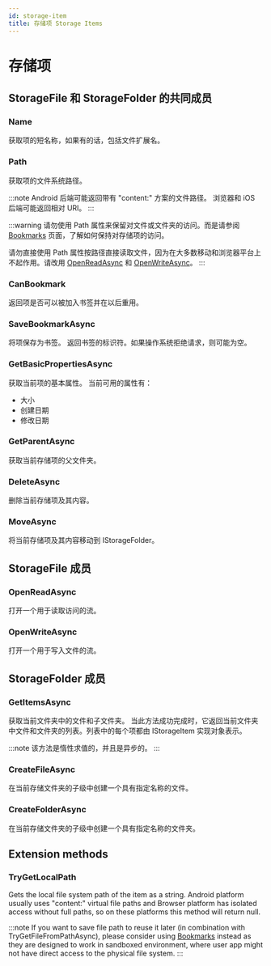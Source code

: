 ```yaml
---
id: storage-item
title: 存储项 Storage Items
---
```


# 存储项

## StorageFile 和 StorageFolder 的共同成员

### Name

获取项的短名称，如果有的话，包括文件扩展名。

### Path

获取项的文件系统路径。

:::note
Android 后端可能返回带有 "content:" 方案的文件路径。
浏览器和 iOS 后端可能返回相对 URI。
:::

:::warning
请勿使用 Path 属性来保留对文件或文件夹的访问。而是请参阅 [Bookmarks](./bookmarks) 页面，了解如何保持对存储项的访问。

请勿直接使用 Path 属性按路径直接读取文件，因为在大多数移动和浏览器平台上不起作用。请改用 [OpenReadAsync](#openreadasync) 和 [OpenWriteAsync](#openwriteasync)。
:::

### CanBookmark

返回项是否可以被加入书签并在以后重用。

### SaveBookmarkAsync

将项保存为书签。
返回书签的标识符。如果操作系统拒绝请求，则可能为空。

### GetBasicPropertiesAsync

获取当前项的基本属性。
当前可用的属性有：
- 大小
- 创建日期
- 修改日期

### GetParentAsync

获取当前存储项的父文件夹。

### DeleteAsync

删除当前存储项及其内容。

### MoveAsync

将当前存储项及其内容移动到 IStorageFolder。

## StorageFile 成员

### OpenReadAsync

打开一个用于读取访问的流。

### OpenWriteAsync

打开一个用于写入文件的流。

## StorageFolder 成员

### GetItemsAsync

获取当前文件夹中的文件和子文件夹。
当此方法成功完成时，它返回当前文件夹中文件和文件夹的列表。列表中的每个项都由 IStorageItem 实现对象表示。

:::note
该方法是惰性求值的，并且是异步的。
:::

### CreateFileAsync

在当前存储文件夹的子级中创建一个具有指定名称的文件。

### CreateFolderAsync

在当前存储文件夹的子级中创建一个具有指定名称的文件夹。

## Extension methods

### TryGetLocalPath

Gets the local file system path of the item as a string.
Android platform usually uses "content:" virtual file paths and Browser platform has isolated access without full paths, so on these platforms this method will return null.

:::note
If you want to save file path to reuse it later (in combination with TryGetFileFromPathAsync), please consider using [Bookmarks](./bookmarks) instead as they are designed to work in sandboxed environment, where user app might not have direct access to the physical file system.
:::
